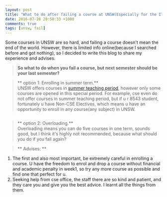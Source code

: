 ```yaml
---
layout: post
title: "What to do after failing a course at UNSW(Especially for the IT 8543)"
date: 2016-07-28 20:58:33 +1000
comments: true
tags: [unsw, fail]
---
```


Some courses in UNSW are so hard, and failing a course doesn't mean the end of the world. However, there is limited info online(because I searched before and got nothing), so I decided to write this blog to share my experience and advises.     

<!--more-->


> **So what to do when you fail a course, but next semester should be your last semester?**       
  

> ** option 1: Enrolling in summer term.**    
UNSW offers courses in [summer teaching period](http://timetable.unsw.edu.au/2016/KENSUGRDU1.html), however only some courses are opened in this special period. For example, cse even do not offer courses in summer teaching period, but if u r 8543 student, fortunately u have Non-CSE Electives, which means u have an opportunity to enroll in any course(any subject) in UNSW.     
<img style="max-height:300px" class="lazy" data-original="/images/blog/160729_unsw_fails/elective.png">     
 

> ** option 2: Overloading.**    
Overloading means you can do five courses in one term, sounds good, but I think it's highly not recommended, because what should you do if you fail again?     
 

> ** Advises: **    
1. The first and also most important, be extremely careful in enrolling a course. U have the freedom to enrol and drop a course without financial and academic penalty in week1, so try any more course as possible and find one that perfect for u.     
2. Seeking help from cse office, the staff there are so kind and patient, and they care you and give you the best advice. I learnt all the things from them.     
<img style="max-height:500px" class="lazy" data-original="/images/blog/160729_unsw_fails/cseoffice.jpg">     
 


